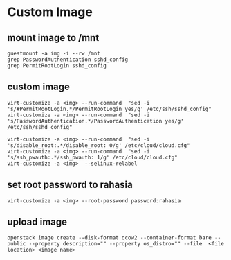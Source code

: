 # Custom Image

## mount image to /mnt
	guestmount -a img -i --rw /mnt
	grep PasswordAuthentication sshd_config
	grep PermitRootLogin sshd_config

## custom image
	virt-customize -a <img> --run-command  "sed -i 's/#PermitRootLogin.*/PermitRootLogin yes/g' /etc/ssh/sshd_config"
	virt-customize -a <img> --run-command  "sed -i 's/PasswordAuthentication.*/PasswordAuthentication yes/g' /etc/ssh/sshd_config" 

	virt-customize -a <img> --run-command  "sed -i 's/disable_root:.*/disable_root: 0/g' /etc/cloud/cloud.cfg"
	virt-customize -a <img> --run-command  "sed -i 's/ssh_pwauth:.*/ssh_pwauth: 1/g' /etc/cloud/cloud.cfg"
	virt-customize -a <img>  --selinux-relabel

## set root password to rahasia
	virt-customize -a <img> --root-password password:rahasia

## upload image
	openstack image create --disk-format qcow2 --container-format bare --public --property description="" --property os_distro="" --file  <file location> <image name>